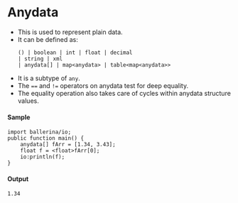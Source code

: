 # Anydata

- This is used to represent plain data.
- It can be defined as:
    ```
    () | boolean | int | float | decimal
    | string | xml
    | anydata[] | map<anydata> | table<map<anydata>>
    ```
- It is a subtype of `any`. 
- The `==` and `!=` operators on anydata test for deep equality.
- The equality operation also takes care of cycles within anydata structure values.

#### Sample

```bal
import ballerina/io;
public function main() {
    anydata[] fArr = [1.34, 3.43];
    float f = <float>fArr[0];
    io:println(f);
}
```

#### Output

```
1.34
```
